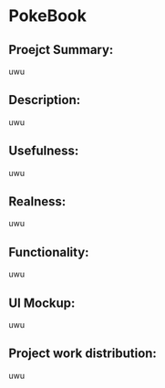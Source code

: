 # PokeBook

## Proejct Summary:
uwu

## Description:
uwu

## Usefulness:
uwu

## Realness:
uwu

## Functionality:
uwu

## UI Mockup:
uwu

## Project work distribution:
uwu
